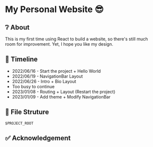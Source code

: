 # My Personal Website :sunglasses:

## :grey_question: About
This is my first time using React to build a website, so there's still much room for improvement.
Yet, I hope you like my design. 

## :calendar: Timeline
- 2022/06/16 - Start the project + Hello World
- 2022/06/19 - NavigationBar Layout
- 2022/06/26 - Intro + Bio Layout
- Too busy to continue 
- 2023/01/08 - Routing + Layout (Restart the project)
- 2023/01/09 - Add theme + Modify NavigationBar


## :file_folder: File Struture

```
$PROJECT_ROOT

```

## :white_check_mark: Acknowledgement
